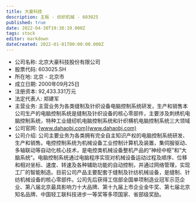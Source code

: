 ```yaml
---
title: 大豪科技
description: 主板 - 纺织机械 - 603025
published: true
date: 2022-04-30T19:38:19.000Z
tags: stock
editor: markdown
dateCreated: 2022-01-01T00:00:00.000Z
---
```


- 公司名称: 北京大豪科技股份有限公司
- 股票代码: 603025.SH
- 所在地: 北京 - 北京市
- 成立日期: 2000年09月25日
- 注册资本: 92,433.331万元
- 法定代表人: 郑建军
- 主营业务: 主营业务为各类缝制及针织设备电脑控制系统研发，生产和销售本公司生产的电脑控制系统是缝制及针织设备的核心零部件，主要涉及刺绣机电脑控制系统，特种工业缝纫机电脑控制系统和针织横机电脑控制系统三大领域
- 公司官网: [www.dahaobj.com](www.dahaobj.com)
- 公司介绍: 公司主要业务为各类拥有完全自主知识产权的电脑控制系统研发、生产和销售。电控控制系统为机械设备工业控制计算机及装置，集伺服驱动、多轴联动等自动化核心技术，是电控类机械设备整机产品的“神经中枢”和“大脑系统”。电脑控制系统通过电脑程序实现对机械设备运动过程及顺序、位移和相对坐标、速度、转速及各种辅助功能的自动控制，并通过网络管理，实现工厂的智能制造。目前公司产品主要配套于缝制及针纺机械设备，是缝制、针纺机械设备的核心零部件。公司先后获得工信部全国单项制造业冠军示范企业、第八届北京最具影响力十大品牌、第十九届上市企业金牛奖、第七届北京知名品牌、中国轻工联科技进步一等奖等多项国家、省部级奖励。


